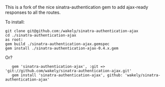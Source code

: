 This is a fork of the nice sinatra-authentication gem to add ajax-ready responses to all the routes.

To install:
```
git clone git@github.com:/wakely/sinatra-authentication-ajax
cd ./sinatra-authentication-ajax
as root:
gem build ./sinatra-authentication-ajax.gemspec
gem install ./sinatra-authentication-ajax-0.4.x.gem
```


Or?
```
   gem 'sinatra-authentication-ajax', :git => 'git://github.com/wakely/sinatra-authentication-ajax.git'
   gem install 'sinatra-authentication-ajax', github: 'wakely/sinatra-authentication-ajax'
```